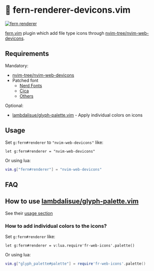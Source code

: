 # 🌿 fern-renderer-devicons.vim

[![fern renderer](https://img.shields.io/badge/🌿%20fern-plugin-yellowgreen)](https://github.com/lambdalisue/fern.vim)

[fern.vim](https://github.com/lambdalisue/fern.vim) plugin which add file type icons through [nvim-tree/nvim-web-devicons](https://github.com/nvim-tree/nvim-web-devicons).

## Requirements

Mandatory:

- [nvim-tree/nvim-web-devicons](https://github.com/nvim-tree/nvim-web-devicons)
- Patched font
  - [Nerd Fonts](https://www.nerdfonts.com/)
  - [Cica](https://github.com/miiton/Cica)
  - [Others](https://github.com/ryanoasis/nerd-fonts#patched-fonts)

Optional:

- [lambdalisue/glyph-palette.vim](https://github.com/lambdalisue/glyph-palette.vim) - Apply individual colors on icons 

## Usage

Set `g:fern#renderer` to `"nvim-web-devicons"` like:

```vim
let g:fern#renderer = "nvim-web-devicons"
```

Or using lua:

```lua
vim.g["fern#renderer"] = "nvim-web-devicons"
```
## FAQ

## How to use [lambdalisue/glyph-palette.vim](https://github.com/lambdalisue/glyph-palette.vim)

See their [usage section](https://github.com/lambdalisue/glyph-palette.vim#usage)

### How to add individual colors to the icons?

Set `g:fern#renderer` like:

```vim
let g:fern#renderer = v:lua.require'fr-web-icons'.palette()
```

Or using lua:

```lua
vim.g["glyph_palette#palette"] = require'fr-web-icons'.palette()
```
